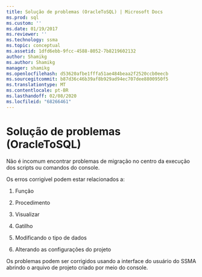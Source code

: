 ```yaml
---
title: Solução de problemas (OracleToSQL) | Microsoft Docs
ms.prod: sql
ms.custom: ''
ms.date: 01/19/2017
ms.reviewer: ''
ms.technology: ssma
ms.topic: conceptual
ms.assetid: 1dfd6ebb-9fcc-4588-8052-7b8219602132
author: Shamikg
ms.author: Shamikg
manager: shamikg
ms.openlocfilehash: d53620afbe1fffa51ae484beaa2f2520ccb0eecb
ms.sourcegitcommit: b87d36c46b39af8b929ad94ec707dee8800950f5
ms.translationtype: MT
ms.contentlocale: pt-BR
ms.lasthandoff: 02/08/2020
ms.locfileid: "68266461"
---
```

# <a name="troubleshooting-oracletosql"></a>Solução de problemas (OracleToSQL)
Não é incomum encontrar problemas de migração no centro da execução dos scripts ou comandos do console.  
  
Os erros corrigível podem estar relacionados a:  
  
1.  Função  
  
2.  Procedimento  
  
3.  Visualizar  
  
4.  Gatilho  
  
5.  Modificando o tipo de dados  
  
6.  Alterando as configurações do projeto  
  
Os problemas podem ser corrigidos usando a interface do usuário do SSMA abrindo o arquivo de projeto criado por meio do console.  
  
